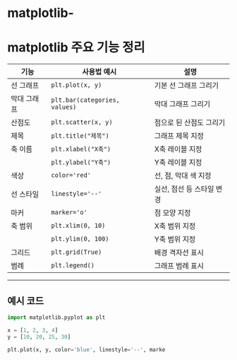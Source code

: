 # matplotlib-
# matplotlib 주요 기능 정리

| 기능       | 사용법 예시              | 설명                        |
|------------|-------------------------|-----------------------------|
| 선 그래프  | `plt.plot(x, y)`        | 기본 선 그래프 그리기         |
| 막대 그래프| `plt.bar(categories, values)` | 막대 그래프 그리기          |
| 산점도     | `plt.scatter(x, y)`     | 점으로 된 산점도 그리기       |
| 제목       | `plt.title("제목")`      | 그래프 제목 지정             |
| 축 이름    | `plt.xlabel("X축")`      | X축 레이블 지정             |
|            | `plt.ylabel("Y축")`      | Y축 레이블 지정             |
| 색상       | `color='red'`           | 선, 점, 막대 색 지정          |
| 선 스타일  | `linestyle='--'`        | 실선, 점선 등 스타일 변경      |
| 마커       | `marker='o'`            | 점 모양 지정                 |
| 축 범위    | `plt.xlim(0, 10)`       | X축 범위 지정               |
|            | `plt.ylim(0, 100)`      | Y축 범위 지정               |
| 그리드     | `plt.grid(True)`         | 배경 격자선 표시             |
| 범례       | `plt.legend()`          | 그래프 범례 표시             |

---

## 예시 코드

```python
import matplotlib.pyplot as plt

x = [1, 2, 3, 4]
y = [10, 20, 25, 30]

plt.plot(x, y, color='blue', linestyle='--', marke
